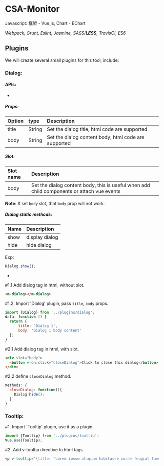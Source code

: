 # CSA-Monitor

Javascript: 框架 - Vue.js, Chart - EChart

*Webpack, Grunt, Eslint, Jasmine, SASS/**LESS**, TravisCI, ES6*


Plugins
----
We will create several small plugins for this tool, include:

### Dialog:
#### APIs:
-
##### Props:
| Option   | type   | Description                                           |
| :------- | :----  | :---                                                  |
| title    | String |  Set the dialog title, html code are supported        |
| body     | String |  Set the dialog content body, html code are supported |

##### Slot:
| Slot name | Description                                                                                |
|:---       |:----                                                                                       |
| body      | Set the dialog content body, this is useful when add child components or attach vue events |
**Note:** If set `body` slot, that `body` prop will not work.

##### Dialog static methods:
| Name | Description    |
|:---  |:---            | 
| show | display dialog |
| hide | hide dialog    |

Exp: 
``` javascript
Dialog.show();

```

-

\#1.1 Add dialog tag in html, without slot.
``` html
<m-dialog></m-dialog>
```

\#1.2. Import 'Dialog' plugin, pass `title`, `body` props.
``` javascript
import {Dialog} from '../plugins/dialog';
data: function () {
  return {
      title: 'Dialog 1',
      body: 'Dialog 1 body content'
  };
}

```
\#2.1 Add dialog tag in html, with slot.
``` html
<div slot="body">
  <button v-on:click="closeDialog">Click to close this dialog</button>
</div>
```
\#2.2 define `closeDialog` method.
``` javascript
methods: {
  closeDialog: function(){
    Dialog.hide();
  }
}
```


### Tooltip:
\#1. Import 'Tooltip' plugin, use it as a plugin.
``` javascript
import {Tooltip} from '../plugins/tooltip';
Vue.use(Tooltip);
```

\#2. Add v-tooltip directive to html tags.
``` html
<p v-tooltip="{title: 'Lorem ipsum aliquam habitasse curae feugiat fames suscipit adipiscing senectus, orci non nec leo pharetra etiam metus libero lacus, taciti consequat class augue interdum aliquet integer id.'}">Lorem ipsum venenatis praesent maecenas mattis gravida.</p>
```
